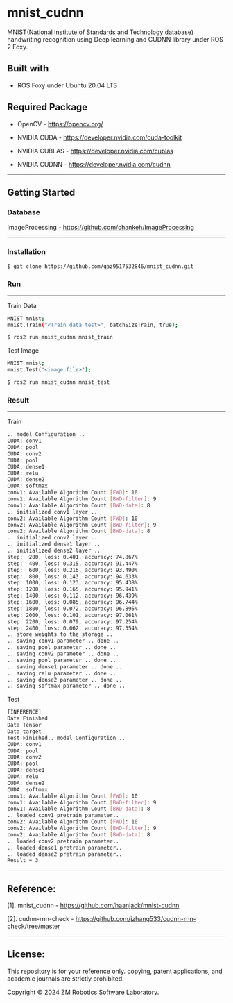 # mnist_cudnn
MNIST(National Institute of Standards and Technology database) handwriting recognition using Deep learning and CUDNN library under ROS 2 Foxy.

## Built with

- ROS Foxy under Ubuntu 20.04 LTS

## Required Package

- OpenCV - https://opencv.org/

- NVIDIA CUDA - https://developer.nvidia.com/cuda-toolkit

- NVIDIA CUBLAS - https://developer.nvidia.com/cublas

- NVIDIA CUDNN - https://developer.nvidia.com/cudnn

------

## Getting Started

### Database

ImageProcessing - https://github.com/chankeh/ImageProcessing

------

### Installation

``` bash
$ git clone https://github.com/qaz9517532846/mnist_cudnn.git
```

### Run

------

Train Data

``` bash
MNIST mnist;
mnist.Train("<Train data test>", batchSizeTrain, true);
```

``` bash
$ ros2 run mnist_cudnn mnist_train
```

Test Image

``` bash
MNIST mnist;
mnist.Test("<image file>");
```

``` bash
$ ros2 run mnist_cudnn mnist_test
```

### Result

------

Train

``` bash
.. model Configuration ..
CUDA: conv1
CUDA: pool
CUDA: conv2
CUDA: pool
CUDA: dense1
CUDA: relu
CUDA: dense2
CUDA: softmax
conv1: Available Algorithm Count [FWD]: 10
conv1: Available Algorithm Count [BWD-filter]: 9
conv1: Available Algorithm Count [BWD-data]: 8
.. initialized conv1 layer ..
conv2: Available Algorithm Count [FWD]: 10
conv2: Available Algorithm Count [BWD-filter]: 9
conv2: Available Algorithm Count [BWD-data]: 8
.. initialized conv2 layer ..
.. initialized dense1 layer ..
.. initialized dense2 layer ..
step:  200, loss: 0.401, accuracy: 74.867%
step:  400, loss: 0.315, accuracy: 91.447%
step:  600, loss: 0.216, accuracy: 93.490%
step:  800, loss: 0.143, accuracy: 94.633%
step: 1000, loss: 0.123, accuracy: 95.438%
step: 1200, loss: 0.165, accuracy: 95.941%
step: 1400, loss: 0.112, accuracy: 96.439%
step: 1600, loss: 0.085, accuracy: 96.744%
step: 1800, loss: 0.072, accuracy: 96.895%
step: 2000, loss: 0.101, accuracy: 97.061%
step: 2200, loss: 0.079, accuracy: 97.254%
step: 2400, loss: 0.062, accuracy: 97.354%
.. store weights to the storage ..
.. saving conv1 parameter .. done ..
.. saving pool parameter .. done ..
.. saving conv2 parameter .. done ..
.. saving pool parameter .. done ..
.. saving dense1 parameter .. done ..
.. saving relu parameter .. done ..
.. saving dense2 parameter .. done ..
.. saving softmax parameter .. done ..
```

Test

``` bash
[INFERENCE]
Data Finished
Data Tensor
Data target
Test Finished.. model Configuration ..
CUDA: conv1
CUDA: pool
CUDA: conv2
CUDA: pool
CUDA: dense1
CUDA: relu
CUDA: dense2
CUDA: softmax
conv1: Available Algorithm Count [FWD]: 10
conv1: Available Algorithm Count [BWD-filter]: 9
conv1: Available Algorithm Count [BWD-data]: 8
.. loaded conv1 pretrain parameter..
conv2: Available Algorithm Count [FWD]: 10
conv2: Available Algorithm Count [BWD-filter]: 9
conv2: Available Algorithm Count [BWD-data]: 8
.. loaded conv2 pretrain parameter..
.. loaded dense1 pretrain parameter..
.. loaded dense2 pretrain parameter..
Result = 3
```

------

## Reference:

[1]. mnist_cudnn - https://github.com/haanjack/mnist-cudnn

[2]. cudnn-rnn-check - https://github.com/jzhang533/cudnn-rnn-check/tree/master

------

## License:

This repository is for your reference only. copying, patent applications, and academic journals are strictly prohibited.

Copyright © 2024 ZM Robotics Software Laboratory.
